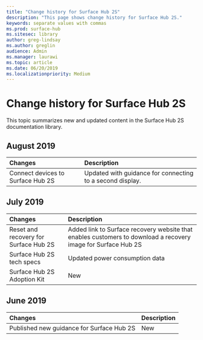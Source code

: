 ```yaml
---
title: "Change history for Surface Hub 2S"
description: "This page shows change history for Surface Hub 2S."
keywords: separate values with commas
ms.prod: surface-hub
ms.sitesec: library
author: greg-lindsay
ms.author: greglin
audience: Admin
ms.manager: laurawi
ms.topic: article
ms.date: 06/20/2019
ms.localizationpriority: Medium
---
```


# Change history for Surface Hub 2S

This topic summarizes new and updated content in the Surface Hub 2S documentation library.

## August 2019

Changes | Description
|:--- |:--- 
|Connect devices to Surface Hub 2S| Updated with guidance for connecting to a second display.

## July 2019

Changes | Description
|:--- |:--- |
| Reset and recovery for Surface Hub 2S | Added link to Surface recovery website that enables customers to download a recovery image for Surface Hub 2S |
| Surface Hub 2S tech specs | Updated power consumption data |
| Surface Hub 2S Adoption Kit | New |

## June 2019

Changes | Description
|:--- |:--- |
| Published new guidance for Surface Hub 2S | New |
